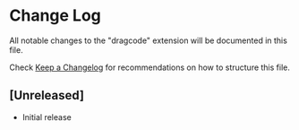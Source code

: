 # Change Log

All notable changes to the "dragcode" extension will be documented in this file.

Check [Keep a Changelog](http://keepachangelog.com/) for recommendations on how to structure this file.

## [Unreleased]

- Initial release